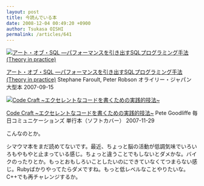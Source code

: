 ```yaml
---
layout: post
title: 今読んでいる本
date: 2008-12-04 00:49:20 +0900
author: Tsukasa OISHI
permalink: /articles/641
---
```


 [![アート・オブ・SQL ―パフォーマンスを引き出すSQLプログラミング手法 (Theory in practice)](https://images-na.ssl-images-amazon.com/images/I/514qaBWNxyL._SL160_.jpg "アート・オブ・SQL ―パフォーマンスを引き出すSQLプログラミング手法 (Theory in practice)")](http://www.amazon.co.jp/%E3%82%A2%E3%83%BC%E3%83%88%E3%83%BB%E3%82%AA%E3%83%96%E3%83%BBSQL-%E2%80%95%E3%83%91%E3%83%95%E3%82%A9%E3%83%BC%E3%83%9E%E3%83%B3%E3%82%B9%E3%82%92%E5%BC%95%E3%81%8D%E5%87%BA%E3%81%99SQL%E3%83%97%E3%83%AD%E3%82%B0%E3%83%A9%E3%83%9F%E3%83%B3%E3%82%B0%E6%89%8B%E6%B3%95-practice-Stephane-Faroult/dp/4873113369%3FSubscriptionId%3DAKIAIKJECTBTL3JTYTKA%26tag%3Dkaeruspoon-22%26linkCode%3Dxm2%26camp%3D2025%26creative%3D165953%26creativeASIN%3D4873113369)

 [アート・オブ・SQL ―パフォーマンスを引き出すSQLプログラミング手法 (Theory in practice)](http://www.amazon.co.jp/%E3%82%A2%E3%83%BC%E3%83%88%E3%83%BB%E3%82%AA%E3%83%96%E3%83%BBSQL-%E2%80%95%E3%83%91%E3%83%95%E3%82%A9%E3%83%BC%E3%83%9E%E3%83%B3%E3%82%B9%E3%82%92%E5%BC%95%E3%81%8D%E5%87%BA%E3%81%99SQL%E3%83%97%E3%83%AD%E3%82%B0%E3%83%A9%E3%83%9F%E3%83%B3%E3%82%B0%E6%89%8B%E6%B3%95-practice-Stephane-Faroult/dp/4873113369%3FSubscriptionId%3DAKIAIKJECTBTL3JTYTKA%26tag%3Dkaeruspoon-22%26linkCode%3Dxm2%26camp%3D2025%26creative%3D165953%26creativeASIN%3D4873113369)
Stephane Faroult, Peter Robson
オライリー・ジャパン
大型本
2007-09-15

 [![Code Craft ~エクセレントなコードを書くための実践的技法~](https://images-na.ssl-images-amazon.com/images/I/514n5BfAWOL._SL160_.jpg "Code Craft ~エクセレントなコードを書くための実践的技法~")](http://www.amazon.co.jp/Code-Craft-%7E%E3%82%A8%E3%82%AF%E3%82%BB%E3%83%AC%E3%83%B3%E3%83%88%E3%81%AA%E3%82%B3%E3%83%BC%E3%83%89%E3%82%92%E6%9B%B8%E3%81%8F%E3%81%9F%E3%82%81%E3%81%AE%E5%AE%9F%E8%B7%B5%E7%9A%84%E6%8A%80%E6%B3%95%7E-Pete-Goodliffe/dp/4839921946%3FSubscriptionId%3DAKIAIKJECTBTL3JTYTKA%26tag%3Dkaeruspoon-22%26linkCode%3Dxm2%26camp%3D2025%26creative%3D165953%26creativeASIN%3D4839921946)

 [Code Craft ~エクセレントなコードを書くための実践的技法~](http://www.amazon.co.jp/Code-Craft-%7E%E3%82%A8%E3%82%AF%E3%82%BB%E3%83%AC%E3%83%B3%E3%83%88%E3%81%AA%E3%82%B3%E3%83%BC%E3%83%89%E3%82%92%E6%9B%B8%E3%81%8F%E3%81%9F%E3%82%81%E3%81%AE%E5%AE%9F%E8%B7%B5%E7%9A%84%E6%8A%80%E6%B3%95%7E-Pete-Goodliffe/dp/4839921946%3FSubscriptionId%3DAKIAIKJECTBTL3JTYTKA%26tag%3Dkaeruspoon-22%26linkCode%3Dxm2%26camp%3D2025%26creative%3D165953%26creativeASIN%3D4839921946)
Pete Goodliffe
毎日コミュニケーションズ
単行本（ソフトカバー）
2007-11-29

こんなのとか。

シマウマ本をまだ読めてないです。最近、ちょっと脳の活動が低調気味でいろいろもやもやと止まっている感じ。ちょっと違うことでもしないとダメかな。バイクのったりとか。もっとおもしろいことしたいのにできていなくてつまらない感じ。Rubyばかりやってたらダメですね。もっと低レベルなことやりたいな。C++でも再チャレンジするか。

